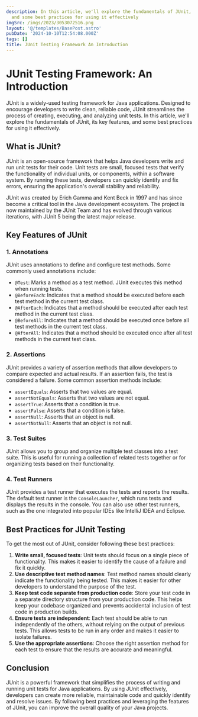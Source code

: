 ```yaml
---
description: In this article, we'll explore the fundamentals of JUnit, its key features,
  and some best practices for using it effectively
imgSrc: /imgs/2023/3053072516.png
layout: '@/templates/BasePost.astro'
pubDate: '2024-10-10T12:54:08.000Z'
tags: []
title: JUnit Testing Framework An Introduction
---
```


# JUnit Testing Framework: An Introduction

JUnit is a widely-used testing framework for Java applications. Designed to encourage developers to write clean, reliable code, JUnit streamlines the process of creating, executing, and analyzing unit tests. In this article, we'll explore the fundamentals of JUnit, its key features, and some best practices for using it effectively.

## What is JUnit?

JUnit is an open-source framework that helps Java developers write and run unit tests for their code. Unit tests are small, focused tests that verify the functionality of individual units, or components, within a software system. By running these tests, developers can quickly identify and fix errors, ensuring the application's overall stability and reliability.

JUnit was created by Erich Gamma and Kent Beck in 1997 and has since become a critical tool in the Java development ecosystem. The project is now maintained by the JUnit Team and has evolved through various iterations, with JUnit 5 being the latest major release.

## Key Features of JUnit

### 1. Annotations

JUnit uses annotations to define and configure test methods. Some commonly used annotations include:

- `@Test`: Marks a method as a test method. JUnit executes this method when running tests.
- `@BeforeEach`: Indicates that a method should be executed before each test method in the current test class.
- `@AfterEach`: Indicates that a method should be executed after each test method in the current test class.
- `@BeforeAll`: Indicates that a method should be executed once before all test methods in the current test class.
- `@AfterAll`: Indicates that a method should be executed once after all test methods in the current test class.

### 2. Assertions

JUnit provides a variety of assertion methods that allow developers to compare expected and actual results. If an assertion fails, the test is considered a failure. Some common assertion methods include:

- `assertEquals`: Asserts that two values are equal.
- `assertNotEquals`: Asserts that two values are not equal.
- `assertTrue`: Asserts that a condition is true.
- `assertFalse`: Asserts that a condition is false.
- `assertNull`: Asserts that an object is null.
- `assertNotNull`: Asserts that an object is not null.

### 3. Test Suites

JUnit allows you to group and organize multiple test classes into a test suite. This is useful for running a collection of related tests together or for organizing tests based on their functionality.

### 4. Test Runners

JUnit provides a test runner that executes the tests and reports the results. The default test runner is the `ConsoleLauncher`, which runs tests and displays the results in the console. You can also use other test runners, such as the one integrated into popular IDEs like IntelliJ IDEA and Eclipse.

## Best Practices for JUnit Testing

To get the most out of JUnit, consider following these best practices:

1. **Write small, focused tests**: Unit tests should focus on a single piece of functionality. This makes it easier to identify the cause of a failure and fix it quickly.
2. **Use descriptive test method names**: Test method names should clearly indicate the functionality being tested. This makes it easier for other developers to understand the purpose of the test.
3. **Keep test code separate from production code**: Store your test code in a separate directory structure from your production code. This helps keep your codebase organized and prevents accidental inclusion of test code in production builds.
4. **Ensure tests are independent**: Each test should be able to run independently of the others, without relying on the output of previous tests. This allows tests to be run in any order and makes it easier to isolate failures.
5. **Use the appropriate assertions**: Choose the right assertion method for each test to ensure that the results are accurate and meaningful.

## Conclusion

JUnit is a powerful framework that simplifies the process of writing and running unit tests for Java applications. By using JUnit effectively, developers can create more reliable, maintainable code and quickly identify and resolve issues. By following best practices and leveraging the features of JUnit, you can improve the overall quality of your Java projects.